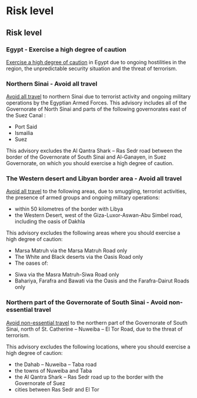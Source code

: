 # Risk level

## Risk level

### Egypt - Exercise a high degree of caution

[Exercise a high degree of caution](#levels "Risk Levels") in Egypt due to ongoing hostilities in the region, the unpredictable security situation and the threat of terrorism.

### Northern Sinai - Avoid all travel

[Avoid all travel](#levels "Risk Levels") to northern Sinai due to terrorist activity and ongoing military operations by the Egyptian Armed Forces. This advisory includes all of the Governorate of North Sinai and parts of the following governorates east of the Suez Canal :

* Port Said
* Ismailia
* Suez

This advisory excludes the Al Qantra Shark – Ras Sedr road between the border of the Governorate of South Sinai and Al-Ganayen, in Suez Governorate, on which you should exercise a high degree of caution.

### The Western desert and Libyan border area - Avoid all travel

[Avoid all travel](#levels "Risk Levels") to the following areas, due to smuggling, terrorist activities, the presence of armed groups and ongoing military operations:

* within 50 kilometres of the border with Libya
* the Western Desert, west of the Giza-Luxor-Aswan-Abu Simbel road, including the oasis of Dakhla

This advisory excludes the following areas where you should exercise a high degree of caution:

* Marsa Matruh via the Marsa Matruh Road only
* The White and Black deserts via the Oasis Road only
* The oases of:

+ Siwa via the Masra Matruh-Siwa Road only
+ Bahariya, Farafra and Bawati via the Oasis and the Farafra-Dairut Roads only

### Northern part of the Governorate of South Sinai - Avoid non-essential travel

[Avoid non-essential travel](#levels "Risk Levels") to the northern part of the Governorate of South Sinai, north of St. Catherine – Nuweiba – El Tor Road, due to the threat of terrorism.

This advisory excludes the following locations, where you should exercise a high degree of caution:

* the Dahab – Nuweiba – Taba road
* the towns of Nuweiba and Taba
* the Al Qantra Shark – Ras Sedr road up to the border with the Governorate of Suez
* cities between Ras Sedr and El Tor